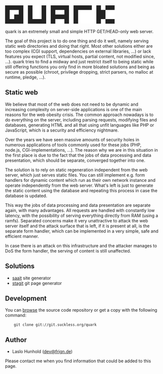 ![quark](quark.svg)

quark is an extremely small and simple HTTP GET/HEAD-only web server.

The goal of this project is to do one thing and do it well, namely serving
static web directories and doing that right. Most other solutions either
are too complex (CGI support, dependencies on external libraries, ...) or
lack features you expect (TLS, virtual hosts, partial content, not modified
since, ...). quark tries to find a midway and just restrict itself to being
static while still offering functions you only find in more bloated solutions
and being as secure as possible (chroot, privilege dropping, strict parsers,
no malloc at runtime, pledge, ...).

Static web
----------

We believe that most of the web does not need to be dynamic and increasing
complexity on server-side applications is one of the main reasons for the
web obesity crisis.
The common approach nowadays is to do everything on the server, including
parsing requests, modifying files and databases, generating HTML and all
that using unfit languages like PHP or JavaScript, which is a security and
efficiency nightmare.

Over the years we have seen massive amounts of security holes in numerous
applications of tools commonly used for these jobs
(PHP, node.js, CGI-implementations, ...).
The reason why we are in this situation in the first place is due to the fact that
the jobs of data processing and data presentation, which should be separate,
converged together into one.

The solution is to rely on static regeneration independent from the web server,
which just serves static files. You can still implement e.g. form handlers for
dynamic content which run as their own network instance and operate independently
from the web server.
What's left is just to generate the static content using the database and repeating
this process in case the database is updated.

This way the jobs of data processing and data presentation are separate again,
with many advantages. All requests are handled with constantly low latency, with
the possibility of serving everything directly from RAM (using a ramfs). Separated
concerns make it very unattractive to attack the web server itself and the
attack surface that is left, if it is present at all, is the separate form handler,
which can be implemented in a very simple, safe and efficient manner.

In case there is an attack on this infrastructure and the attacker manages to
DoS the form handler, the serving of content is still unaffected.

Solutions
---------

* [saait](https://git.codemadness.org/saait/file/README.html) site generator
* [stagit](https://git.codemadness.org/stagit/file/README.html) git page generator

Development
-----------

You can [browse](//git.suckless.org/quark) the source code repository or
get a copy with the following command:

        git clone git://git.suckless.org/quark

Author
------

* Laslo Hunhold (dev@frign.de)

Please contact me when you find information that could be added to this
page.
